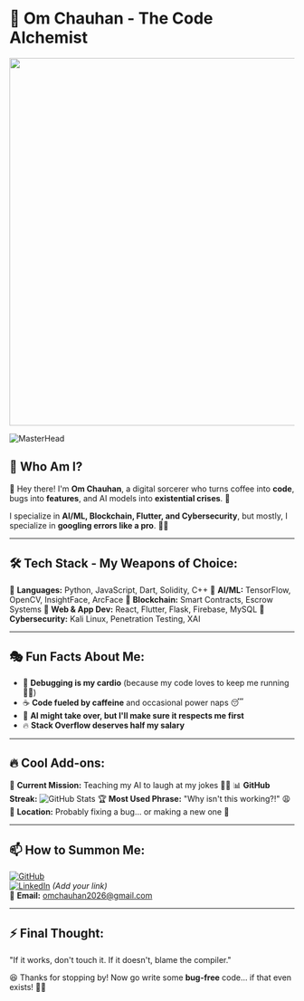# 🚀 Om Chauhan - The Code Alchemist

<p align="center">
  <img src="https://media.tenor.com/3bTxZ4HdrysAAAAd/pixels-neon.gif" width="650px">
</p>

![MasterHead](https://media.giphy.com/media/Dh5q0sShxgp13DwrvG/giphy.gif)

## 🧐 Who Am I?
👋 Hey there! I'm **Om Chauhan**, a digital sorcerer who turns coffee into **code**, bugs into **features**, and AI models into **existential crises**. 🚀

I specialize in **AI/ML, Blockchain, Flutter, and Cybersecurity**, but mostly, I specialize in **googling errors like a pro**. 🕵️‍♂️

---

## 🛠️ Tech Stack - My Weapons of Choice:
🔹 **Languages:** Python, JavaScript, Dart, Solidity, C++
🔹 **AI/ML:** TensorFlow, OpenCV, InsightFace, ArcFace
🔹 **Blockchain:** Smart Contracts, Escrow Systems
🔹 **Web & App Dev:** React, Flutter, Flask, Firebase, MySQL
🔹 **Cybersecurity:** Kali Linux, Penetration Testing, XAI

---

## 🎭 Fun Facts About Me:
- 🚀 **Debugging is my cardio** (because my code loves to keep me running 🏃‍♂️)
- ☕ **Code fueled by caffeine** and occasional power naps 😴
- 🤖 **AI might take over, but I'll make sure it respects me first**
- 🔥 **Stack Overflow deserves half my salary**

---

## 🔥 Cool Add-ons:
🎯 **Current Mission:** Teaching my AI to laugh at my jokes 🤖😂
📊 **GitHub Streak:** ![GitHub Stats](https://github-readme-streak-stats.herokuapp.com/?user=omm-prog&theme=tokyonight)
🏆 **Most Used Phrase:** "Why isn't this working?!" 😩
📍 **Location:** Probably fixing a bug… or making a new one 🐛

---

## 📫 How to Summon Me:
[![GitHub](https://img.shields.io/badge/GitHub-000?style=for-the-badge&logo=github&logoColor=white)](https://github.com/omm-prog)  
[![LinkedIn](https://img.shields.io/badge/LinkedIn-0077B5?style=for-the-badge&logo=linkedin&logoColor=white)](#) *(Add your link)*  
📧 **Email:** omchauhan2026@gmail.com

---

## ⚡ Final Thought:
"If it works, don't touch it. If it doesn't, blame the compiler."

😆 Thanks for stopping by! Now go write some **bug-free** code... if that even exists! 🐞🔥

